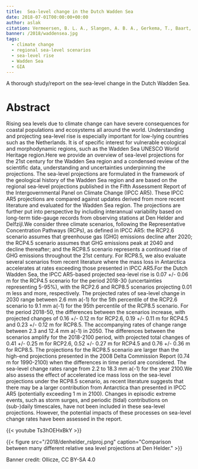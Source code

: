 ```yaml
---
title:  Sea-level change in the Dutch Wadden Sea
date: 2018-07-01T00:00:00+00:00
author: aslak
citation: Vermeersen, B. L. A., Slangen, A. B. A., Gerkema, T., Baart, F., Cohen, K. M., Dangendorf, S., Duran-Matute, M., Frederikse, T., Grinsted, A., Hijma, M. P., Jevrejeva, S., Kiden, P., Kleinherenbrink, M., Meijles, E. W., Palmer, M. D., Rietbroek, R., Riva, R. E. M., Schulz, E., Slobbe, D. C., ... van der Wegen, M. (2018). Sea-level change in the Dutch Wadden Sea. Netherlands journal of geosciences-Geologie en mijnbouw, 97(3), 79-127. doi:10.1017/njg.2018.7
banner: /2018/waddensea.jpg
tags:
  - climate change
  - regional sea-level scenarios
  - sea-level rise
  - Wadden Sea
  - GIA
---
```


A thorough study/report on the sea-level change in the Dutch Wadden Sea.


<!--more-->
# Abstract
Rising sea levels due to climate change can have severe consequences for coastal populations and ecosystems all around the world. Understanding and projecting sea-level rise is especially important for low-lying countries such as the Netherlands. It is of specific interest for vulnerable ecological and morphodynamic regions, such as the Wadden Sea UNESCO World Heritage region.Here we provide an overview of sea-level projections for the 21st century for the Wadden Sea region and a condensed review of the scientific data, understanding and uncertainties underpinning the projections. The sea-level projections are formulated in the framework of the geological history of the Wadden Sea region and are based on the regional sea-level projections published in the Fifth Assessment Report of the Intergovernmental Panel on Climate Change (IPCC AR5). These IPCC AR5 projections are compared against updates derived from more recent literature and evaluated for the Wadden Sea region. The projections are further put into perspective by including interannual variability based on long-term tide-gauge records from observing stations at Den Helder and Delfzijl.We consider three climate scenarios, following the Representative Concentration Pathways (RCPs), as defined in IPCC AR5: the RCP2.6 scenario assumes that greenhouse gas (GHG) emissions decline after 2020; the RCP4.5 scenario assumes that GHG emissions peak at 2040 and decline thereafter; and the RCP8.5 scenario represents a continued rise of GHG emissions throughout the 21st century. For RCP8.5, we also evaluate several scenarios from recent literature where the mass loss in Antarctica accelerates at rates exceeding those presented in IPCC AR5.For the Dutch Wadden Sea, the IPCC AR5-based projected sea-level rise is 0.07 +/- 0.06 m for the RCP4.5 scenario for the period 2018-30 (uncertainties representing 5-95%), with the RCP2.6 and RCP8.5 scenarios projecting 0.01 m less and more, respectively. The projected rates of sea-level change in 2030 range between 2.6 mm a(-1) for the 5th percentile of the RCP2.6 scenario to 9.1 mm a(-1) for the 95th percentile of the RCP8.5 scenario. For the period 2018-50, the differences between the scenarios increase, with projected changes of 0.16 +/- 0.12 m for RCP2.6, 0.19 +/- 0.11 m for RCP4.5 and 0.23 +/- 0.12 m for RCP8.5. The accompanying rates of change range between 2.3 and 12.4 mm a(-1) in 2050. The differences between the scenarios amplify for the 2018-2100 period, with projected total changes of 0.41 +/- 0.25 m for RCP2.6, 0.52 +/- 0.27 m for RCP4.5 and 0.76 +/- 0.36 m for RCP8.5. The projections for the RCP8.5 scenario are larger than the high-end projections presented in the 2008 Delta Commission Report (0.74 m for 1990-2100) when the differences in time period are considered. The sea-level change rates range from 2.2 to 18.3 mm a(-1) for the year 2100.We also assess the effect of accelerated ice mass loss on the sea-level projections under the RCP8.5 scenario, as recent literature suggests that there may be a larger contribution from Antarctica than presented in IPCC AR5 (potentially exceeding 1 m in 2100). Changes in episodic extreme events, such as storm surges, and periodic (tidal) contributions on (sub-)daily timescales, have not been included in these sea-level projections. However, the potential impacts of these processes on sea-level change rates have been assessed in the report.

{{< youtube Ts3hOEHxBkY >}}


{{< figure src="/2018/denhelder_rslproj.png" caption="Comparison between many different relative sea level projections at Den Helder." >}}


Banner credit: Ollicze, CC BY-SA 4.0